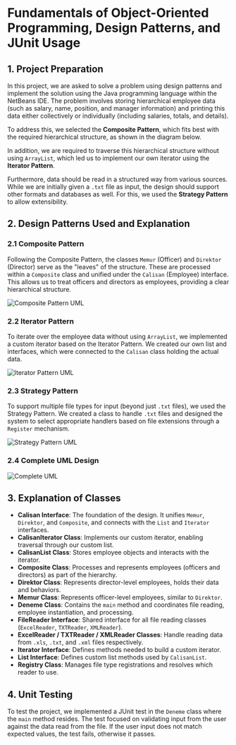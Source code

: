# Fundamentals of Object-Oriented Programming, Design Patterns, and JUnit Usage

## 1. Project Preparation

In this project, we are asked to solve a problem using design patterns and implement the solution using the Java programming language within the NetBeans IDE. The problem involves storing hierarchical employee data (such as salary, name, position, and manager information) and printing this data either collectively or individually (including salaries, totals, and details).

To address this, we selected the **Composite Pattern**, which fits best with the required hierarchical structure, as shown in the diagram below.

In addition, we are required to traverse this hierarchical structure without using `ArrayList`, which led us to implement our own iterator using the **Iterator Pattern**.

Furthermore, data should be read in a structured way from various sources. While we are initially given a `.txt` file as input, the design should support other formats and databases as well. For this, we used the **Strategy Pattern** to allow extensibility.

## 2. Design Patterns Used and Explanation

### 2.1 Composite Pattern

Following the Composite Pattern, the classes `Memur` (Officer) and `Direktor` (Director) serve as the "leaves" of the structure. These are processed within a `Composite` class and unified under the `Calisan` (Employee) interface. This allows us to treat officers and directors as employees, providing a clear hierarchical structure.

![Composite Pattern UML](https://user-images.githubusercontent.com/53763911/148693211-221250ab-76f1-47da-9fcc-ebb4efcb7978.png)

### 2.2 Iterator Pattern

To iterate over the employee data without using `ArrayList`, we implemented a custom iterator based on the Iterator Pattern. We created our own list and interfaces, which were connected to the `Calisan` class holding the actual data.

![Iterator Pattern UML](https://user-images.githubusercontent.com/53763911/148693245-654e4947-7f25-40a1-8a1e-b49a8d052b6a.png)

### 2.3 Strategy Pattern

To support multiple file types for input (beyond just `.txt` files), we used the Strategy Pattern. We created a class to handle `.txt` files and designed the system to select appropriate handlers based on file extensions through a `Register` mechanism.

![Strategy Pattern UML](https://user-images.githubusercontent.com/53763911/148693261-715deee5-5d79-46ed-b55c-da76e5084ac4.png)

### 2.4 Complete UML Design

![Complete UML](https://user-images.githubusercontent.com/53763911/148693272-d80b3465-f3ab-4392-b280-19c3a153799b.png)

## 3. Explanation of Classes

- **Calisan Interface**: The foundation of the design. It unifies `Memur`, `Direktor`, and `Composite`, and connects with the `List` and `Iterator` interfaces.
- **CalisanIterator Class**: Implements our custom iterator, enabling traversal through our custom list.
- **CalisanList Class**: Stores employee objects and interacts with the iterator.
- **Composite Class**: Processes and represents employees (officers and directors) as part of the hierarchy.
- **Direktor Class**: Represents director-level employees, holds their data and behaviors.
- **Memur Class**: Represents officer-level employees, similar to `Direktor`.
- **Deneme Class**: Contains the `main` method and coordinates file reading, employee instantiation, and processing.
- **FileReader Interface**: Shared interface for all file reading classes (`ExcelReader`, `TXTReader`, `XMLReader`).
- **ExcelReader / TXTReader / XMLReader Classes**: Handle reading data from `.xls`, `.txt`, and `.xml` files respectively.
- **Iterator Interface**: Defines methods needed to build a custom iterator.
- **List Interface**: Defines custom list methods used by `CalisanList`.
- **Registry Class**: Manages file type registrations and resolves which reader to use.

## 4. Unit Testing

To test the project, we implemented a JUnit test in the `Deneme` class where the `main` method resides. The test focused on validating input from the user against the data read from the file. If the user input does not match expected values, the test fails, otherwise it passes.
